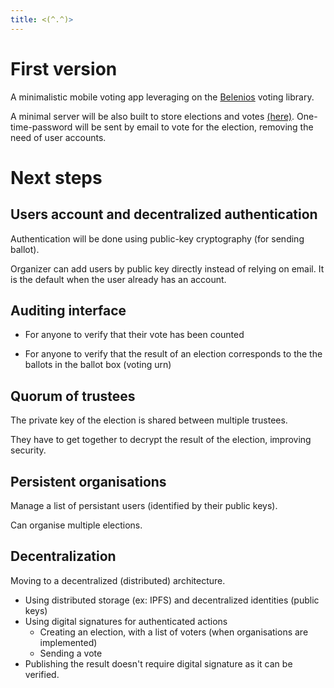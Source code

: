 ```yaml
---
title: <(^.^)>
---
```


# First version

A minimalistic mobile voting app leveraging on the [Belenios](https://www.belenios.org/) voting library.

A minimal server will be also built to store elections and votes [(here)](https://gitlab.com/technostructures/scrutin_server). One-time-password will be sent by email to vote for the election, removing the need of user accounts.

<!-- 
For every vote, an email will be sent with a one-time-password to cast a vote.

Only one guardian (the person allowed to tally, i.e. compute the result of the election) is supported.
-->

# Next steps

## Users account and decentralized authentication

Authentication will be done using public-key cryptography (for sending ballot).

Organizer can add users by public key directly instead of relying on email. It is the default when the user already has an account.

## Auditing interface

- For anyone to verify that their vote has been counted

- For anyone to verify that the result of an election corresponds to the the ballots in the ballot box (voting urn)

## Quorum of trustees

The private key of the election is shared between multiple trustees.

They have to get together to decrypt the result of the election, improving security.

## Persistent organisations

Manage a list of persistant users (identified by their public keys).

Can organise multiple elections.

## Decentralization

Moving to a decentralized (distributed) architecture.

- Using distributed storage (ex: IPFS) and decentralized identities (public keys)
- Using digital signatures for authenticated actions
  - Creating an election, with a list of voters (when organisations are implemented)
  - Sending a vote
- Publishing the result doesn't require digital signature as it can be verified.
